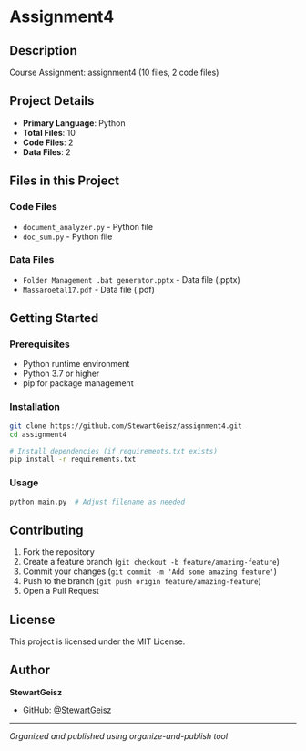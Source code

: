 # Assignment4

## Description
Course Assignment: assignment4 (10 files, 2 code files)

## Project Details
- **Primary Language**: Python
- **Total Files**: 10
- **Code Files**: 2
- **Data Files**: 2

## Files in this Project

### Code Files
- `document_analyzer.py` - Python file
- `doc_sum.py` - Python file

### Data Files
- `Folder Management .bat generator.pptx` - Data file (.pptx)
- `Massaroetal17.pdf` - Data file (.pdf)

## Getting Started

### Prerequisites
- Python runtime environment
- Python 3.7 or higher
- pip for package management

### Installation
```bash
git clone https://github.com/StewartGeisz/assignment4.git
cd assignment4

# Install dependencies (if requirements.txt exists)
pip install -r requirements.txt
```

### Usage
```bash
python main.py  # Adjust filename as needed
```
## Contributing
1. Fork the repository
2. Create a feature branch (`git checkout -b feature/amazing-feature`)
3. Commit your changes (`git commit -m 'Add some amazing feature'`)
4. Push to the branch (`git push origin feature/amazing-feature`)
5. Open a Pull Request

## License
This project is licensed under the MIT License.

## Author
**StewartGeisz**
- GitHub: [@StewartGeisz](https://github.com/StewartGeisz)

---
*Organized and published using organize-and-publish tool*
